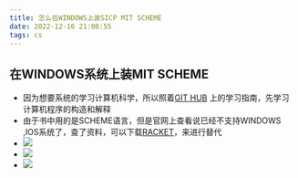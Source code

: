 ```yaml
---
title: 怎么在WINDOWS上装SICP MIT SCHEME
date: 2022-12-16 21:08:55
tags: cs
---
```


## 在WINDOWS系统上装MIT SCHEME 
- 因为想要系统的学习计算机科学，所以照着[GIT HUB](https://github.com/izackwu/TeachYourselfCS-CN) 上的学习指南，先学习计算机程序的构造和解释
- 由于书中用的是SCHEME语言，但是官网上查看说已经不支持WINDOWS ,IOS系统了，查了资料，可以下载[RACKET](https://download.racket-lang.org/)，来进行替代
- ![](https://cdn.jsdelivr.net/gh/Jessicazzzzzz/github_mypic/3.png)
- ![](https://cdn.jsdelivr.net/gh/Jessicazzzzzz/github_mypic/2.png)
- ![](https://cdn.jsdelivr.net/gh/Jessicazzzzzz/github_mypic/1.png)
